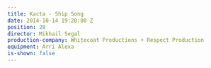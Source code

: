 ```yaml
---
title: Kacta - Ship Song
date: 2014-10-14 19:20:00 Z
position: 28
director: Mikhail Segal
production-company: Whitecoat Productions + Respect Production
equipment: Arri Alexa
is-shown: false
---
```


